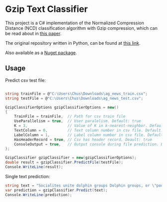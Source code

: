 # Gzip Text Classifier

This project is a C# implementation of the Normalized Compression Distance (NCD) 
classification algorithm with Gzip compression, which can be read about in [this paper](https://aclanthology.org/2023.findings-acl.426/).

The original repository written in Python, can be found at [this link](https://github.com/bazingagin/npc_gzip).

Also available as a [Nuget package](https://www.nuget.org/packages/Gzip.TextClassifier/).

## Usage

Predict csv test file:

```cs

string trainFile = @"C:\Users\Chus\Downloads\ag_news_train.csv";
string testFile = @"C:\Users\Chus\Downloads\ag_news_test.csv";

GzipClassifierOptions gzipClassifierOptions = new()
{
    TrainFile = trainFile,  // Path for csv train file
    UseParallelism = true,  // User paralelism. Default: true
    K = 3,                  // Value of K in k-nearest-neighbor. Default: 3
    TextColumn = 0,         // Text column number in csv file. Default: 0
    LabelColumn = 1,        // Label column number in csv file. Default: 1
    HasHeaderRecord = true, // Csv has header record. Deault: true
    ConsoleOutput = true,   // Output console during file prediction. Default: true
};

GzipClassifier gzipClassifier = new(gzipClassifierOptions);
double result = gzipClassifier.PredictFile(testFile);
Console.WriteLine(result);

```

Single text prediction:
```cs
string text = "Socialites unite dolphin groups Dolphin groups, or \"pods\", rely on socialites to keep them from collapsing, scientists claim.";
var prediction = gzipClassifier.Predict(text);
Console.WriteLine(prediction);    
```
